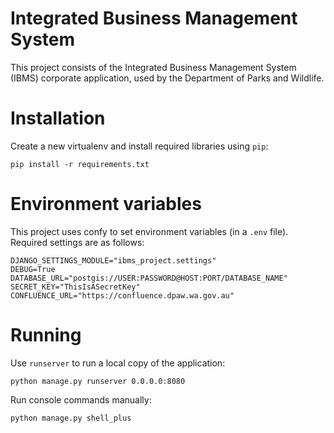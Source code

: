 # Integrated Business Management System

This project consists of the Integrated Business Management System
(IBMS) corporate application, used by the Department of Parks and
Wildlife.

# Installation

Create a new virtualenv and install required libraries using `pip`:

    pip install -r requirements.txt

# Environment variables

This project uses confy to set environment
variables (in a `.env` file). Required settings are as follows:

    DJANGO_SETTINGS_MODULE="ibms_project.settings"
    DEBUG=True
    DATABASE_URL="postgis://USER:PASSWORD@HOST:PORT/DATABASE_NAME"
    SECRET_KEY="ThisIsASecretKey"
    CONFLUENCE_URL="https://confluence.dpaw.wa.gov.au"

# Running

Use `runserver` to run a local copy of the application:

    python manage.py runserver 0.0.0.0:8080

Run console commands manually:

    python manage.py shell_plus
